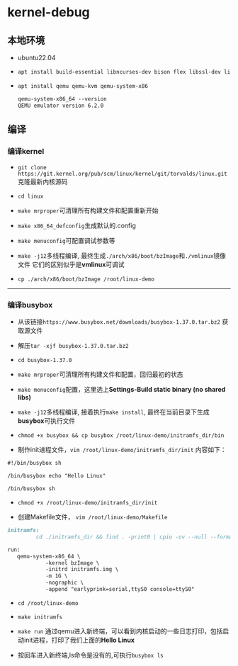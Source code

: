 # kernel-debug

## 本地环境
 * ubuntu22.04
 * ```md
   apt install build-essential libncurses-dev bison flex libssl-dev libelf-dev git-email -y 
   ```
 * ```md
   apt install qemu qemu-kvm qemu-system-x86
   
   qemu-system-x86_64 --version
   QEMU emulator version 6.2.0
   ```

## 编译

### 编译kernel
* `git clone https://git.kernel.org/pub/scm/linux/kernel/git/torvalds/linux.git` 克隆最新内核源码


* `cd linux`


* `make mrproper`可清理所有构建文件和配置重新开始


* `make x86_64_defconfig`生成默认的.config


* `make menuconfig`可配置调试参数等


* `make -j12`多线程编译, 最终生成`./arch/x86/boot/bzImage`和`./vmlinux`镜像文件 它们的区别似乎是**vmlinux**可调试


* `cp ./arch/x86/boot/bzImage /root/linux-demo`


***
### 编译busybox
* 从该链接`https://www.busybox.net/downloads/busybox-1.37.0.tar.bz2` 获取源文件  


* 解压`tar -xjf busybox-1.37.0.tar.bz2`


* `cd busybox-1.37.0`


* `make mrproper`可清理所有构建文件和配置，回归最初的状态


* `make menuconfig`配置，这里选上**Settings-Build static binary (no shared libs)**


* `make -j12`多线程编译, 接着执行`make install`,  最终在当前目录下生成**busybox**可执行文件


* `chmod +x busybox && cp busybox /root/linux-demo/initramfs_dir/bin`


* 制作init进程文件，`vim /root/linux-demo/initramfs_dir/init` 内容如下：
```md
#!/bin/busybox sh

/bin/busybox echo "Hello Linux"

/bin/busybox sh
```
* `chmod +x /root/linux-demo/initramfs_dir/init`


* 创建Makefile文件， `vim /root/linux-demo/Makefile`
```md
initramfs:
         cd ./initramfs_dir && find . -print0 | cpio -ov --null --format=newc | gzip -9 > ../initramfs.img

run:
   qemu-system-x86_64 \
            -kernel bzImage \
            -initrd initramfs.img \
            -m 1G \
            -nographic \
            -append "earlyprink=serial,ttyS0 console=ttyS0"
```


* `cd /root/linux-demo`


* `make initramfs`


* `make run` 通过qemu进入新终端，可以看到内核启动的一些日志打印，包括启动init进程，打印了我们上面的**Hello Linux**


* 按回车进入新终端,ls命令是没有的,可执行`busybox ls`